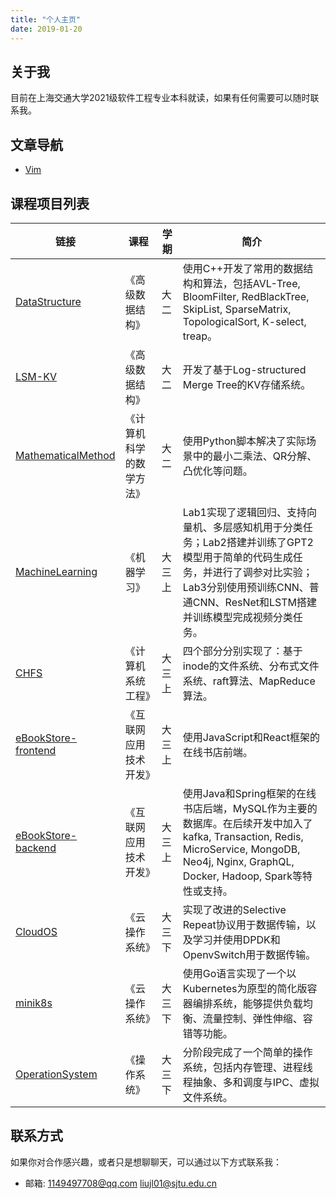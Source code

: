 ```yaml
---
title: "个人主页"
date: 2019-01-20
---
```


## 关于我

目前在上海交通大学2021级软件工程专业本科就读，如果有任何需要可以随时联系我。

## 文章导航

- [Vim](https://leinfinitr.github.io/skills-github-pages/2024/07/17/Vim.html)

## 课程项目列表

| 链接 | 课程 | 学期 | 简介 |
| --- | --- | --- | --- |
| [DataStructure](https://github.com/leinfinitr/DataStructure) | 《高级数据结构》 | 大二 | 使用C++开发了常用的数据结构和算法，包括AVL-Tree, BloomFilter, RedBlackTree, SkipList, SparseMatrix, TopologicalSort, K-select, treap。 |
| [LSM-KV](https://github.com/leinfinitr/LSM-KV) | 《高级数据结构》 | 大二 | 开发了基于Log-structured Merge Tree的KV存储系统。 |
| [MathematicalMethod](https://github.com/leinfinitr/MathematicalMethod) | 《计算机科学的数学方法》 | 大二 | 使用Python脚本解决了实际场景中的最小二乘法、QR分解、凸优化等问题。 |
| [MachineLearning](https://github.com/leinfinitr/MachineLearning) | 《机器学习》 | 大三上 | Lab1实现了逻辑回归、支持向量机、多层感知机用于分类任务；Lab2搭建并训练了GPT2模型用于简单的代码生成任务，并进行了调参对比实验；Lab3分别使用预训练CNN、普通CNN、ResNet和LSTM搭建并训练模型完成视频分类任务。 |
| [CHFS](https://github.com/leinfinitr/CHFS) | 《计算机系统工程》 | 大三上 | 四个部分分别实现了：基于inode的文件系统、分布式文件系统、raft算法、MapReduce算法。 |
| [eBookStore-frontend](https://github.com/leinfinitr/eBookStore-frontend) | 《互联网应用技术开发》 | 大三上 | 使用JavaScript和React框架的在线书店前端。 |
| [eBookStore-backend](https://github.com/leinfinitr/eBookStore-backend) | 《互联网应用技术开发》 | 大三上 | 使用Java和Spring框架的在线书店后端，MySQL作为主要的数据库。在后续开发中加入了kafka, Transaction, Redis, MicroService, MongoDB, Neo4j, Nginx, GraphQL, Docker, Hadoop, Spark等特性或支持。 |
| [CloudOS](https://github.com/leinfinitr/CloudOS) | 《云操作系统》 | 大三下 | 实现了改进的Selective Repeat协议用于数据传输，以及学习并使用DPDK和OpenvSwitch用于数据传输。 |
| [minik8s](https://github.com/leinfinitr/minik8s) | 《云操作系统》 | 大三下 | 使用Go语言实现了一个以Kubernetes为原型的简化版容器编排系统，能够提供负载均衡、流量控制、弹性伸缩、容错等功能。 |
| [OperationSystem](https://github.com/leinfinitr/OperationSystem) | 《操作系统》 | 大三下 | 分阶段完成了一个简单的操作系统，包括内存管理、进程线程抽象、多和调度与IPC、虚拟文件系统。 |

## 联系方式

如果你对合作感兴趣，或者只是想聊聊天，可以通过以下方式联系我：

- 邮箱: 1149497708@qq.com liujl01@sjtu.edu.cn
